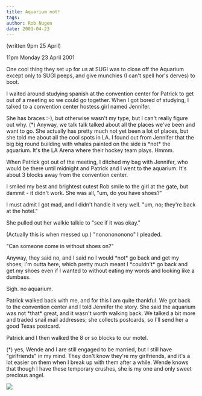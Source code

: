 ```yaml
---
title: Aquarium not!
tags: 
author: Rob Nugen
date: 2001-04-23
---
```


<p class=note>(written 9pm 25 April)</p>

<p class=date>11pm Monday 23 April 2001</p>

<p>One cool thing they set up for us at SUGI was to close off the Aquarium
except only to SUGI peeps, and give munchies (I can't spell hor's derves) to
boot.</p>

<p>I waited around studying spanish at the convention center for Patrick to
get out of a meeting so we could go together.  When I got bored of studying,
I talked to a convention center hostess girl named Jennifer.</p>

<p>She has braces :-), but otherwise wasn't my type, but I can't really
figure out why. (*) Anyway, we talk talk talked about all the places we've
been and want to go.  She actually has pretty much not yet been a lot of
places, but she told me about all the cool spots in LA.  I found out from
Jennifer that the big big round building with whales painted on the side is
*not* the aquarium.  It's the LA Arena where their hockey team plays.
Hmmm.</p>

<p>When Patrick got out of the meeting, I ditched my bag with Jennifer, who
would be there until midnight and Patrick and I went to the aquarium.  It's
about 3 blocks away from the convention center.</p>

<p>I smiled my best and brightest cutest Rob smile to the girl at the gate,
but dammit - it didn't work.  She was all, "um, do you have shoes?"</p>

<p>I must admit I got mad, and I didn't handle it very well.  "um, no;
they're back at the hotel."</p>

<p>She pulled out her walkie talkie to "see if it was okay."</p>

<p>(Actually this is when messed up.)  "nononononono" I pleaded.</p>

<p>"Can someone come in without shoes on?"</p>

<p>Anyway, they said no, and I said no I would *not* go back and get my
shoes; I'm outta here, which pretty much meant I *couldn't* go back and get
my shoes even if I wanted to without eating my words and looking like a
dumbass.</p>

<p>Sigh.  no aquarium.</p>

<p>Patrick walked back with me, and for this I am quite thankful.  We got
back to the convention center and I told Jennifer the story.  She said the
aquarium was not *that* great, and it wasn't worth walking back.  We talked
a bit more and traded snail mail addresses; she collects postcards, so I'll
send her a good Texas postcard.</p>

<p>Patrick and I then walked the 8 or so blocks to our motel.</p>

<p>(*) yes, Wende and I are still engaged to be married, but I still have
"girlfriends" in my mind. They don't know they're my girlfriends, and it's a
lot easier on them when I break up with them after a while.  Wende knows
that though I have these temporary crushes, she is my one and only sweet
precious angel.</p>

<p><img src="/images/rob/wL-ROB.gif">

